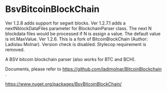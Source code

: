# BsvBitcoinBlockChain
Ver 1.2.8 adds support for segwit blocks.
Ver 1.2.7.1 adds a nextNblockDataFiles parameter for BlockchainParser class.
	The next N blockdata files would be processed if N is assign a value. The default value is int.MaxValue.
Ver 1.2.6. This is a fork of BitcoinBlockChain (Author: Ladislau Molnar).
Version check is disabled.
Stylecop requirement is removed.


A BSV bitcoin blockchain parser (also works for BTC and BCH).

Documents, please refer to https://github.com/ladimolnar/BitcoinBlockchain  .

https://www.nuget.org/packages/BsvBitcoinBlockChain/
